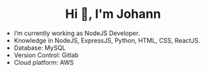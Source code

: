 <h1 align="center">Hi 👋, I'm Johann</h1>

- I’m currently working as NodeJS Developer.
- Knowledge in NodeJS, ExpressJS, Python, HTML, CSS, ReactJS.
- Database: MySQL
- Version Control: Gitlab
- Cloud platform: AWS

<!--
**johannmanoj/johannmanoj** is a ✨ _special_ ✨ repository because its `README.md` (this file) appears on your GitHub profile.

Here are some ideas to get you started:

- 🔭 I’m currently working on ...
- 🌱 I’m currently learning ...
- 👯 I’m looking to collaborate on ...
- 🤔 I’m looking for help with ...
- 💬 Ask me about ...
- 📫 How to reach me: ...
- 😄 Pronouns: ...
- ⚡ Fun fact: ...
-->
